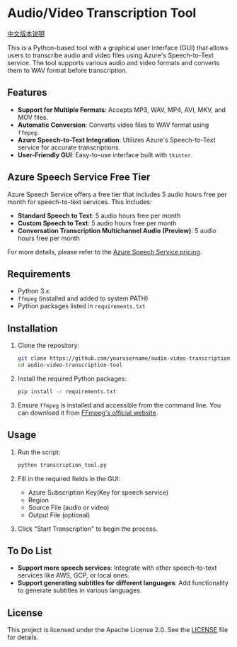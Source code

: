 # Audio/Video Transcription Tool
[中文版本说明](https://github.com/i4leader/audio-video-transcription-tool/blob/main/README_CN.md)

This is a Python-based tool with a graphical user interface (GUI) that allows users to transcribe audio and video files using Azure's Speech-to-Text service. The tool supports various audio and video formats and converts them to WAV format before transcription.

## Features

- **Support for Multiple Formats**: Accepts MP3, WAV, MP4, AVI, MKV, and MOV files.
- **Automatic Conversion**: Converts video files to WAV format using `ffmpeg`.
- **Azure Speech-to-Text Integration**: Utilizes Azure's Speech-to-Text service for accurate transcriptions.
- **User-Friendly GUI**: Easy-to-use interface built with `tkinter`.

## Azure Speech Service Free Tier

Azure Speech Service offers a free tier that includes 5 audio hours free per month for speech-to-text services. This includes:

- **Standard Speech to Text**: 5 audio hours free per month
- **Custom Speech to Text**: 5 audio hours free per month
- **Conversation Transcription Multichannel Audio (Preview)**: 5 audio hours free per month

For more details, please refer to the [Azure Speech Service pricing](https://azure.microsoft.com/en-us/pricing/details/cognitive-services/speech-services/).


## Requirements

- Python 3.x
- `ffmpeg` (installed and added to system PATH)
- Python packages listed in `requirements.txt`

## Installation

1. Clone the repository:
    ```bash
    git clone https://github.com/yourusername/audio-video-transcription-tool.git
    cd audio-video-transcription-tool
    ```

2. Install the required Python packages:
    ```bash
    pip install -r requirements.txt
    ```

3. Ensure `ffmpeg` is installed and accessible from the command line. You can download it from [FFmpeg's official website](https://ffmpeg.org/download.html).

## Usage

1. Run the script:
    ```bash
    python transcription_tool.py
    ```

2. Fill in the required fields in the GUI:
    - Azure Subscription Key(Key for speech service)
    - Region
    - Source File (audio or video)
    - Output File (optional)

3. Click "Start Transcription" to begin the process.

## To Do List

- **Support more speech services**: Integrate with other speech-to-text services like AWS, GCP, or local ones.
- **Support generating subtitles for different languages**: Add functionality to generate subtitles in various languages.

## License

This project is licensed under the Apache License 2.0. See the [LICENSE](LICENSE) file for details.
